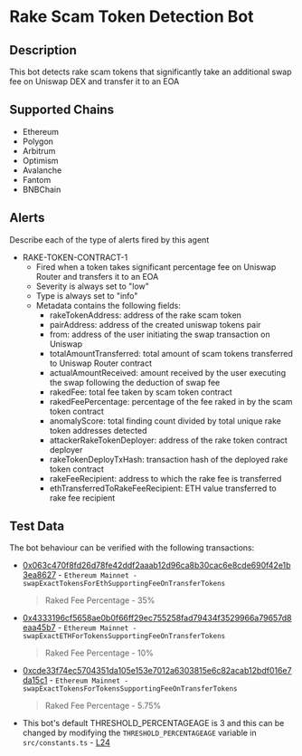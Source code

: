 # Rake Scam Token Detection Bot

## Description

This bot detects rake scam tokens that significantly take an additional swap fee on Uniswap DEX and transfer it to an EOA

## Supported Chains

- Ethereum
- Polygon
- Arbitrum
- Optimism
- Avalanche
- Fantom
- BNBChain

## Alerts

Describe each of the type of alerts fired by this agent

- RAKE-TOKEN-CONTRACT-1
  - Fired when a token takes significant percentage fee on Uniswap Router and transfers it to an EOA
  - Severity is always set to "low" 
  - Type is always set to "info"
  - Metadata contains the following fields: 
    - rakeTokenAddress: address of the rake scam token
    - pairAddress: address of the created uniswap tokens pair
    - from: address of the user initiating the swap transaction on Uniswap
    - totalAmountTransferred: total amount of scam tokens transferred to Uniswap Router contract
    - actualAmountReceived: amount received by the user executing the swap following the deduction of swap fee
    - rakedFee: total fee taken by scam token contract
    - rakedFeePercentage: percentage of the fee raked in by the scam token contract
    - anomalyScore: total finding count divided by total unique rake token addresses detected
    - attackerRakeTokenDeployer: address of the rake token contract deployer
    - rakeTokenDeployTxHash: transaction hash of the deployed rake token contract
    - rakeFeeRecipient: address to which the rake fee is transferred
    - ethTransferredToRakeFeeRecipient: ETH value transferred to rake fee recipient

## Test Data

The bot behaviour can be verified with the following transactions:
- [0x063c470f8fd26d78fe42ddf2aaab12d96ca8b30cac6e8cde690f42e1b3ea8627](https://etherscan.io/tx/0x063c470f8fd26d78fe42ddf2aaab12d96ca8b30cac6e8cde690f42e1b3ea8627) - 
`Ethereum Mainnet - swapExactTokensForEthSupportingFeeOnTransferTokens`
  > Raked Fee Percentage - 35%



- [0x4333196cf5658ae0b0f66ff29ec755258fad79434f3529966a79657d8eaa45b7](https://etherscan.io/tx/0x4333196cf5658ae0b0f66ff29ec755258fad79434f3529966a79657d8eaa45b7) -
`Ethereum Mainnet - swapExactETHForTokensSupportingFeeOnTransferTokens`
  > Raked Fee Percentage -  10%



- [0xcde33f74ec5704351da105e153e7012a6303815e6c82acab12bdf016e7da15c1](https://etherscan.io/tx/0xcde33f74ec5704351da105e153e7012a6303815e6c82acab12bdf016e7da15c1) -
`Ethereum Mainnet - swapExactTokensForTokensSupportingFeeOnTransferTokens`
  > Raked Fee Percentage -  5.75%


- This bot's default THRESHOLD_PERCENTAGEAGE is 3 and this can be changed by modifying the `THRESHOLD_PERCENTAGEAGE` variable in `src/constants.ts` - [L24](https://github.com/sprtd/rake-scam-token-forta-detection-bot/blob/main/src/constants.ts#L24)
